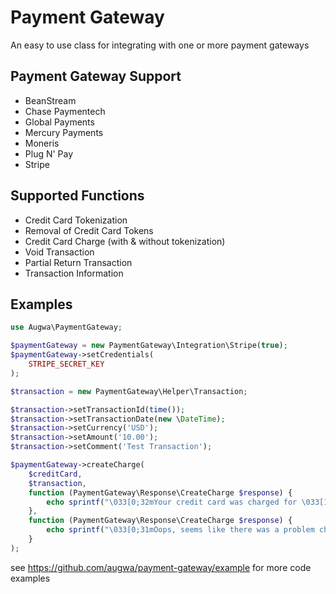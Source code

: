 # Payment Gateway

An easy to use class for integrating with one or more payment gateways

## Payment Gateway Support

+ BeanStream
+ Chase Paymentech
+ Global Payments
+ Mercury Payments
+ Moneris
+ Plug N' Pay
+ Stripe

## Supported Functions

+ Credit Card Tokenization
+ Removal of Credit Card Tokens
+ Credit Card Charge (with & without tokenization)
+ Void Transaction
+ Partial Return Transaction
+ Transaction Information

## Examples

```php
use Augwa\PaymentGateway;

$paymentGateway = new PaymentGateway\Integration\Stripe(true);
$paymentGateway->setCredentials(
    STRIPE_SECRET_KEY
);

$transaction = new PaymentGateway\Helper\Transaction;

$transaction->setTransactionId(time());
$transaction->setTransactionDate(new \DateTime);
$transaction->setCurrency('USD');
$transaction->setAmount('10.00');
$transaction->setComment('Test Transaction');

$paymentGateway->createCharge(
    $creditCard,
    $transaction,
    function (PaymentGateway\Response\CreateCharge $response) {
        echo sprintf("\033[0;32mYour credit card was charged for \033[1;32m$%.2f\033[0;32m with reference number: \033[1;32m%s\033[0;0m", $response->getTransaction()->getAmount(), $response->getReferenceNumber()) . PHP_EOL;
    },
    function (PaymentGateway\Response\CreateCharge $response) {
        echo sprintf("\033[0;31mOops, seems like there was a problem charging the credit card: \033[1;31m%s\033[0;0m", $response->getApiError()) . PHP_EOL;
    }
);
```

see https://github.com/augwa/payment-gateway/example for more code examples